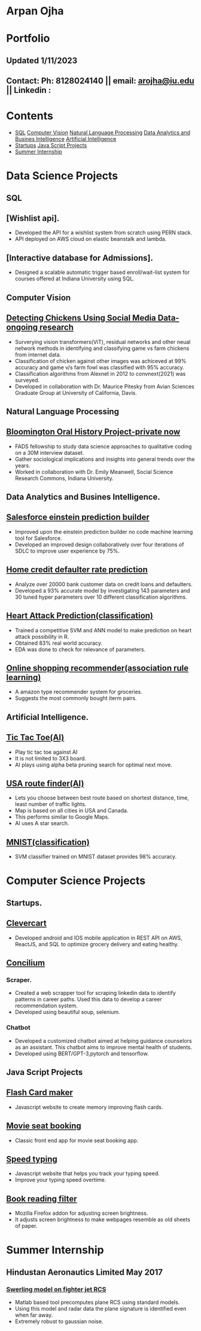 # Arpan Ojha
# Portfolio
## Updated 1/11/2023 
## Contact: Ph: 8128024140 || email: arojha@iu.edu || Linkedin :  
# Contents
* [SQL](#sql)  [Computer Vision](#computer-vision)   [Natural Language Processing](#natural-language-processing)   [Data Analytics and Busines Intelligence](#data-analytics-and-busines-intelligence)   [Artificial Intelligence](#artificial-intelligence)
* [Startups](#startups)  [Java Script Projects](#java-script-projects)
* [Summer Internship](#summer-internship)
# Data Science Projects
## SQL  

## [Wishlist api].  
* Developed the API for a wishlist system from scratch using PERN stack.
* API deployed on AWS cloud on elastic beanstalk and lambda.  

## [Interactive database for Admissions].  
* Designed a scalable automatic trigger based enroll/wait-list system for courses offered at Indiana University using SQL.  
  
## Computer Vision
## [Detecting Chickens Using Social Media Data- ongoing research](https://github.com/arpanojha/computer-vision/blob/main/final_project/poster.pdf)
* Surverying vision transformers(ViT), residual networks and other neual network methods in identifying and classifying game vs farm chickens from internet data.   
* Classification of chicken against other images was achiceved at 99% accuracy and game v/s farm fowl was classified with 95% accuracy. 
* Classification algorithms from Alexnet in 2012 to convnext(2021) was surveyed. 
* Developed in collaboration with Dr. Maurice Pitesky from Avian Sciences Graduate Group at University of California, Davis. 
  
  
## Natural Language Processing
## [Bloomington Oral History Project-private now](https://github.com/arpanojha/bohp)
* FADS fellowship to study data science approaches to qualitative coding on a 30M interview dataset.   
* Gather sociological implications and insights into general trends over the years.   
* Worked in collaboration with Dr. Emily Meanwell, Social Science Research Commons, Indiana University.
   
## Data Analytics and Busines Intelligence. 
## [Salesforce einstein prediction builder](https://github.com/arpanojha/einstein_prediction_builder/blob/main/EPB%20Team%201%20Final%20Presentation.pdf)
* Improved upon the einstein prediction builder no code machine learning tool for Salesforce.
* Developed an improved design collaboratively over four iterations of SDLC to improve user experience by 75%. 

## [Home credit defaulter rate prediction]()
* Analyze over 20000 bank customer data on credit loans and defaulters.
* Developed a 93% accurate model by investigating 143 parameters and 30 tuned hyper parameters over 10 different classification algorithms.


## [Heart Attack Prediction(classification)](https://github.com/arpanojha/Artificial_Intelligence/tree/main/heart_attack_prediction)
* Trained a competitive SVM and ANN model to make prediction on heart attack possibility in R. 
* Obtained 83% real world accuracy.
* EDA was done to check for relevance of parameters. 

## [Online shopping recommender(association rule learning)](https://github.com/arpanojha/Artificial_Intelligence/tree/main/Market_basket_optimization)
* A amazon type recommender system for groceries. 
* Suggests the most commonly bought iterm pairs. 
  
  
## Artificial Intelligence. 
## [Tic Tac Toe(AI)](https://github.com/arpanojha/Artificial_Intelligence/tree/main/misere_tic_tac_toe)
* Play tic tac toe against AI 
* It is not limited to 3X3 board. 
* AI plays using alpha beta pruning search for optimal next move. 

## [USA route finder(AI)](https://github.com/arpanojha/Artificial_Intelligence/tree/main/USA_route_finder)
* Lets you choose between best route based on shortest distance, time, least number of traffic lights.
* Map is based on all cities in USA and Canada. 
* This performs similar to Google Maps. 
* AI uses A star search. 

## [MNIST(classification)](https://github.com/arpanojha/MNIST/tree/master/SVM)
* SVM classifier trained on MNIST dataset provides 98% accuracy. 

# Computer Science Projects
  
## Startups. 
## [Clevercart](https://www.clevercart.app)  
* Developed android and IOS mobile application in REST API on AWS, ReactJS, and SQL to optimize grocery delivery and eating healthy.     
  
## [Concilium]()   
### Scraper. 
* Created a web scrapper tool for scraping linkedin data to identify patterns in career paths. Used this data to develop a career recommendation system.
* Developed using beautiful soup, selenium.  
### Chatbot   
* Developed a customized chatbot aimed at helping guidance counselors as an assistant. This chatbot aims to improve mental health of students.   
* Developed using BERT/GPT-3,pytorch and tensorflow.   
  
## Java Script Projects   
## [Flash Card maker](https://arpanojha.github.io/flash_cards/)  
* Javascript website to create memory improving flash cards.    

## [Movie seat booking](https://arpanojha.github.io/movie_seat_booking/) 
* Classic front end app for movie seat booking app.      

## [Speed typing](https://arpanojha.github.io/speed_typing/)  
* Javascript website that helps you track your typing speed.  
* Improve your typing speed overtime.    

## [Book reading filter](https://addons.mozilla.org/en-US/firefox/addon/sepia_filter/)
* Mozilla Firefox addon for adjusting screen brightness. 
* It adjusts screen brightness to make webpages resemble as old sheets of paper. 

# Summer Internship 
## Hindustan Aeronautics Limited May 2017
### [Swerling model on fighter jet RCS](https://github.com/arpanojha/Swerling_Model) 
* Matlab based tool precomputes plane RCS using standard models.
* Using this model and radar data the plane signature is identified even  when far away.
* Extremely robust to gaussian noise. 
